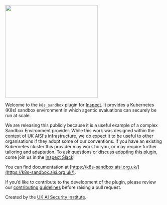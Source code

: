 [<img width="295" src="docs/docs/assets/aisi-logo.svg" />](https://aisi.gov.uk/)

Welcome to the `k8s_sandbox` plugin for [Inspect](https://inspect.aisi.org.uk/). It
provides a Kubernetes (K8s) sandbox environment in which agentic evaluations can
securely be run at scale.

We are releasing this publicly because it is a useful example of a complex Sandbox
Environment provider. While this work was designed within the context of UK AISI's
infrastructure, we do expect it to be useful to other organisations if they adopt some
of our conventions. If you have an existing Kubernetes cluster this provider may work
for you, or may require further tailoring and adaptation. To ask questions or discuss
adopting this plugin, come join us in the [Inspect
Slack](https://join.slack.com/t/inspectcommunity/shared_invite/zt-2w9eaeusj-4Hu~IBHx2aORsKz~njuz4g)!

You can find documentation at
[https://k8s-sandbox.aisi.org.uk/](https://k8s-sandbox.aisi.org.uk/).

If you’d like to contribute to the development of the plugin, please review our
[contributing guidelines](CONTRIBUTING.md) before raising a pull request.

Created by the [UK AI Security Institute](https://aisi.gov.uk/).
